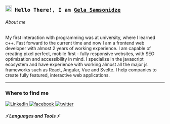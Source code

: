 <h3 align="left">
        <samp><img src="https://media.giphy.com/media/hvRJCLFzcasrR4ia7z/giphy.gif" width="20"> Hello There!, I am
                <b><a target="_blank" href="https://www.linkedin.com/in/gsam1">Gela Samsonidze</a></b>
        </samp>
</h3>

<h6>About me</h6>

My first interaction with programming was at university, where I learned c++. Fast forward to the current
time and now I am a frontend web developer with almost 2 years of working experience. I am capable of creating pixel perfect, mobile
first - fully responsive websites, with SEO optimization and accessibility in mind. I specialize in the javascript ecosystem and have
experience with working almost all the major js frameworks such as React, Angular, Vue and Svelte. I help companies to create fully
featured, interactive web applications.

---------------------
  <h3>Where to find me</h3>
  <p>
    <!-- Linkedin -->
    <a href="https://www.linkedin.com/in/gsam1/" target="_blank"><img alt="LinkedIn"
        src="https://img.shields.io/badge/linkedin-%230077B5.svg?&style=for-the-badge&logo=linkedin&logoColor=white" />
    </a>
    <!-- facebook -->
    <a href="https://www.facebook.com/hardy5333/" target="_blank">
      <img alt="facebook"
        src="https://img.shields.io/badge/facebook-%231DA1F2.svg?&style=for-the-badge&logo=facebook&logoColor=white" />
    </a>
    <!-- Twitter -->
    <a href="https://twitter.com/gela_samsonidze" target="_blank">
      <img alt="twitter"
        src="https://img.shields.io/badge/twitter-%49B577B5.svg?&style=for-the-badge&logo=twitter&logoColor=white" />
    </a>

  </p>


##### ⚡ Languages and Tools ⚡
